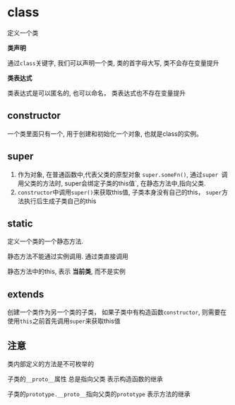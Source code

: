 # class

定义一个类

 **类声明**

通过`class`关键字, 我们可以声明一个类, 类的首字母大写, 类不会存在变量提升

**类表达式**

类表达式是可以匿名的, 也可以命名， 类表达式也不存在变量提升

## constructor

一个类里面只有一个, 用于创建和初始化一个对象, 也就是class的实例。

## super

  1. 作为对象, 在普通函数中,代表父类的原型对象 `super.someFn()`, 通过`super `调用父类的方法时, super会绑定子类的this值`, 在静态方法中,指向父类.
  2. `constructor`中调用`super()`来获取this值, 子类本身没有自己的this， `super`方法执行后生成子类自己的this

## static

定义一个类的一个静态方法.

静态方法不能通过实例调用.  通过类直接调用

静态方法中的this, 表示 **当前类**, 而不是实例

## extends

创建一个类作为另一个类的子类， 如果子类中有构造函数`constructor`, 则需要在使用`this`之前首先调用`super`来获取this值

## 注意

类内部定义的方法是不可枚举的

子类的`__proto__`属性 总是指向父类  表示构造函数的继承

子类的`prototype.__proto__`指向父类的`prototype` 表示方法的继承
